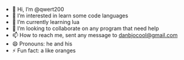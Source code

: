 - 👋 Hi, I’m @qwert200
- 👀 I’m interested in learn some code languages
- 🌱 I’m currently learning lua
- 💞️ I’m looking to collaborate on any program that need help
- 📫 How to reach me, sent any message to danbjocool@gmail.com
- 😄 Pronouns: he and his
- ⚡ Fun fact: a like oranges

<!---
qwert200/qwert200 is a ✨ special ✨ repository because its `README.md` (this file) appears on your GitHub profile.
You can click the Preview link to take a look at your changes.
--->
